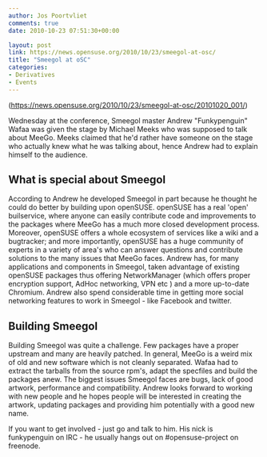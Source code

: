 ```yaml
---
author: Jos Poortvliet
comments: true
date: 2010-10-23 07:51:30+00:00

layout: post
link: https://news.opensuse.org/2010/10/23/smeegol-at-osc/
title: "Smeegol at oSC"
categories:
- Derivatives
- Events
---
```

(https://news.opensuse.org/2010/10/23/smeegol-at-osc/20101020_001/)

Wednesday at the conference, Smeegol master Andrew "Funkypenguin" Wafaa was given the stage by Michael Meeks who was supposed to talk about MeeGo. Meeks claimed that he'd rather have someone on the stage who actually knew what he was talking about, hence Andrew had to explain himself to the audience.

<!-- more -->



## What is special about Smeegol


According to Andrew he developed Smeegol in part because he thought he could do better by building upon openSUSE. openSUSE has a real 'open' builservice, where anyone can easily contribute code and improvements to the packages where MeeGo has a much more closed development process. Moreover, openSUSE offers a whole ecosystem of services like a wiki and a bugtracker; and more importantly, openSUSE has a huge community of experts in a variety of area's who can answer questions and contribute solutions to the many issues that MeeGo faces. Andrew has, for many applications and components in Smeegol, taken advantage of existing openSUSE packages thus offering NetworkManager (which offers proper encryption support, AdHoc networking, VPN etc ) and a more up-to-date Chromium. Andrew also spend considerable time in getting more social networking features to work in Smeegol - like Facebook and twitter.


## Building Smeegol


Building Smeegol was quite a challenge. Few packages have a proper upstream and many are heavily patched. In general, MeeGo is a weird mix of old and new software which is not cleanly separated. Wafaa had to extract the tarballs from the source rpm's, adapt the specfiles and build the packages anew. The biggest issues Smeegol faces are bugs, lack of good artwork, performance and compatibility. Andrew looks forward to working with new people and he hopes people will be interested in creating the artwork, updating packages and providing him potentially with a good new name.

If you want to get involved - just go and talk to him. His nick is funkypenguin on IRC - he usually hangs out on #opensuse-project on freenode.		
